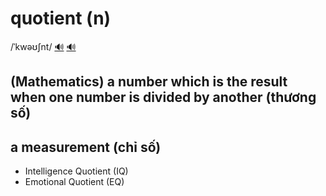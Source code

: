# quotient (n)

/ˈkwəʊʃnt/ [🔊](https://www.oxfordlearnersdictionaries.com/media/english/uk_pron/q/quo/quoti/quotient__gb_1.mp3) [🔊](https://www.oxfordlearnersdictionaries.com/media/english/us_pron/q/quo/quoti/quotient__us_1.mp3)

## (Mathematics) a number which is the result when one number is divided by another (thương số)

## a measurement (chỉ số)

- Intelligence Quotient (IQ)
- Emotional Quotient (EQ)